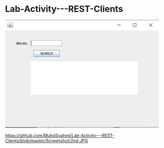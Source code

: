 # Lab-Activity---REST-Clients
![](https://github.com/MuhdSyahmi/Lab-Activity---REST-Clients/blob/master/Screenshot/1st.JPG)

https://github.com/MuhdSyahmi/Lab-Activity---REST-Clients/blob/master/Screenshot/2nd.JPG
